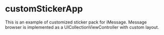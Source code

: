# customStickerApp
This is an example of customized sticker pack for iMessage. Message browser is implemented as a UICollectionViewController with custom layout.
